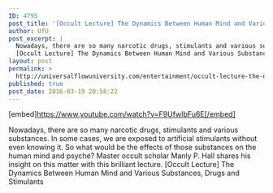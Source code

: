 ```yaml
---
ID: 4795
post_title: '[Occult Lecture] The Dynamics Between Human Mind and Various Substances and Stimulants'
author: UfU
post_excerpt: |
  Nowadays, there are so many narcotic drugs, stimulants and various substances. In some cases, we are exposed to artificial stimulants without even knowing it. So what would be the effects of those substances on the human mind and psyche? Master occult scholar Manly P. Hall shares his insight on this matter with this brilliant lecture.
  [Occult Lecture] The Dynamics Between Human Mind and Various Substances, Drugs and Stimulants
layout: post
permalink: >
  http://universalflowuniversity.com/entertainment/occult-lecture-the-dynamics-between-human-mind-and-various-substances-and-stimulants/
published: true
post_date: 2016-03-19 20:58:22
---
```

[embed]https://www.youtube.com/watch?v=F9UfwIbFu6E[/embed]<br>
<p>Nowadays, there are so many narcotic drugs, stimulants and various substances. In some cases, we are exposed to artificial stimulants without even knowing it. So what would be the effects of those substances on the human mind and psyche? Master occult scholar Manly P. Hall shares his insight on this matter with this brilliant lecture.
[Occult Lecture] The Dynamics Between Human Mind and Various Substances, Drugs and Stimulants</p>